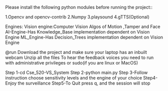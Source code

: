 Please install the following python modules
before running the project::

1.Opencv and opencv-contrib
2.Numpy
3.playsound
4.gTTS(Optional)

Engines:
Vision engine:Computer Vision Algos of Motion ,Tamper and Face
AI-Engine-Has Knowledge_Base implementation dependent on Vision Engine
ML_Engine-Has Decision_Trees implementation dependent on Vision Engine

@run
Download the project and  make sure your laptop has an inbuilt  webcam
Unzip all the files
To hear the feedback voices you need to run with administrative privileges
or sudo(if you are linux or MacOS)

Step 1-cd Cse_520-VS_System
Step 2-python main.py
Step 3-Follow instruction choose sensitivity levels and the engine of your choice
Step4-Enjoy the surveillance
Step5-To Quit press q, and the session will stop


